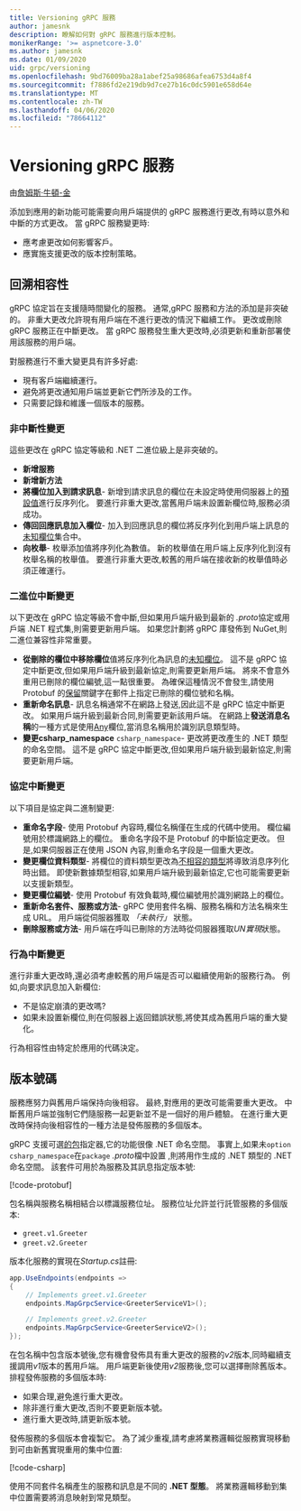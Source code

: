 ```yaml
---
title: Versioning gRPC 服務
author: jamesnk
description: 瞭解如何對 gRPC 服務進行版本控制。
monikerRange: '>= aspnetcore-3.0'
ms.author: jamesnk
ms.date: 01/09/2020
uid: grpc/versioning
ms.openlocfilehash: 9bd76009ba28a1abef25a98686afea6753d4a8f4
ms.sourcegitcommit: f7886fd2e219db9d7ce27b16c0dc5901e658d64e
ms.translationtype: MT
ms.contentlocale: zh-TW
ms.lasthandoff: 04/06/2020
ms.locfileid: "78664112"
---
```

# <a name="versioning-grpc-services"></a>Versioning gRPC 服務

由[詹姆斯·牛頓-金](https://twitter.com/jamesnk)

添加到應用的新功能可能需要向用戶端提供的 gRPC 服務進行更改,有時以意外和中斷的方式更改。 當 gRPC 服務變更時:

* 應考慮更改如何影響客戶。
* 應實施支援更改的版本控制策略。

## <a name="backwards-compatibility"></a>回溯相容性

gRPC 協定旨在支援隨時間變化的服務。 通常,gRPC 服務和方法的添加是非突破的。 非重大更改允許現有用戶端在不進行更改的情況下繼續工作。 更改或刪除 gRPC 服務正在中斷更改。 當 gRPC 服務發生重大更改時,必須更新和重新部署使用該服務的用戶端。

對服務進行不重大變更具有許多好處:

* 現有客戶端繼續運行。
* 避免將更改通知用戶端並更新它們所涉及的工作。
* 只需要記錄和維護一個版本的服務。

### <a name="non-breaking-changes"></a>非中斷性變更

這些更改在 gRPC 協定等級和 .NET 二進位級上是非突破的。

* **新增服務**
* **新增新方法**
* **將欄位加入到請求訊息**- 新增到請求訊息的欄位在未設定時使用伺服器上的[預設值](https://developers.google.com/protocol-buffers/docs/proto3#default)進行反序列化。 要進行非重大更改,當舊用戶端未設置新欄位時,服務必須成功。
* **傳回回應訊息加入欄位**- 加入到回應訊息的欄位將反序列化到用戶端上訊息的[未知欄位](https://developers.google.com/protocol-buffers/docs/proto3#unknowns)集合中。
* **向枚舉**- 枚舉添加值將序列化為數值。 新的枚舉值在用戶端上反序列化到沒有枚舉名稱的枚舉值。 要進行非重大更改,較舊的用戶端在接收新的枚舉值時必須正確運行。

### <a name="binary-breaking-changes"></a>二進位中斷變更

以下更改在 gRPC 協定等級不會中斷,但如果用戶端升級到最新的 *.proto*協定或用戶端 .NET 程式集,則需要更新用戶端。 如果您計劃將 gRPC 庫發佈到 NuGet,則二進位兼容性非常重要。

* **從刪除的欄位中移除欄位**值將反序列化為訊息的[未知欄位](https://developers.google.com/protocol-buffers/docs/proto3#unknowns)。 這不是 gRPC 協定中斷更改,但如果用戶端升級到最新協定,則需要更新用戶端。 將來不會意外重用已刪除的欄位編號,這一點很重要。 為確保這種情況不會發生,請使用 Protobuf 的[保留](https://developers.google.com/protocol-buffers/docs/proto3#reserved)關鍵字在郵件上指定已刪除的欄位號和名稱。
* **重新命名訊息**- 訊息名稱通常不在網路上發送,因此這不是 gRPC 協定中斷更改。 如果用戶端升級到最新合同,則需要更新該用戶端。 在網路上**發送消息名稱**的一種方式是使用[Any](https://developers.google.com/protocol-buffers/docs/proto3#any)欄位,當消息名稱用於識別訊息類型時。
* **變更csharp_namespace** `csharp_namespace`- 更改將更改產生的 .NET 類型的命名空間。 這不是 gRPC 協定中斷更改,但如果用戶端升級到最新協定,則需要更新用戶端。

### <a name="protocol-breaking-changes"></a>協定中斷變更

以下項目是協定與二進制變更:

* **重命名字段**- 使用 Protobuf 內容時,欄位名稱僅在生成的代碼中使用。 欄位編號用於標識網路上的欄位。 重命名字段不是 Protobuf 的中斷協定更改。 但是,如果伺服器正在使用 JSON 內容,則重命名字段是一個重大更改。
* **變更欄位資料類型**- 將欄位的資料類型更改為[不相容的類型](https://developers.google.com/protocol-buffers/docs/proto3#updating)將導致消息序列化時出錯。 即使新數據類型相容,如果用戶端升級到最新協定,它也可能需要更新以支援新類型。
* **變更欄位編號**- 使用 Protobuf 有效負載時,欄位編號用於識別網路上的欄位。
* **重新命名套件、服務或方法**- gRPC 使用套件名稱、服務名稱和方法名稱來生成 URL。 用戶端從伺服器獲取 *「未執行」* 狀態。
* **刪除服務或方法**- 用戶端在呼叫已刪除的方法時從伺服器獲取*UN實現*狀態。

### <a name="behavior-breaking-changes"></a>行為中斷變更

進行非重大更改時,還必須考慮較舊的用戶端是否可以繼續使用新的服務行為。 例如,向要求訊息加入新欄位:

* 不是協定崩潰的更改嗎?
* 如果未設置新欄位,則在伺服器上返回錯誤狀態,將使其成為舊用戶端的重大變化。

行為相容性由特定於應用的代碼決定。

## <a name="version-number-services"></a>版本號碼

服務應努力與舊用戶端保持向後相容。 最終,對應用的更改可能需要重大更改。 中斷舊用戶端並強制它們隨服務一起更新並不是一個好的用戶體驗。 在進行重大更改時保持向後相容性的一種方法是發佈服務的多個版本。

gRPC 支援可選[的包](https://developers.google.com/protocol-buffers/docs/proto3#packages)指定器,它的功能很像 .NET 命名空間。 事實上,如果未`option csharp_namespace`在`package` *.proto*檔中設置 ,則將用作生成的 .NET 類型的 .NET 命名空間。 該套件可用於為服務及其訊息指定版本號:

[!code-protobuf[](versioning/sample/greet.v1.proto?highlight=3)]

包名稱與服務名稱相結合以標識服務位址。 服務位址允許並行託管服務的多個版本:

* `greet.v1.Greeter`
* `greet.v2.Greeter`

版本化服務的實現在*Startup.cs*註冊:

```csharp
app.UseEndpoints(endpoints =>
{
    // Implements greet.v1.Greeter
    endpoints.MapGrpcService<GreeterServiceV1>();

    // Implements greet.v2.Greeter
    endpoints.MapGrpcService<GreeterServiceV2>();
});
```

在包名稱中包含版本號後,您有機會發佈具有重大更改的服務的*v2*版本,同時繼續支援調用*v1*版本的舊用戶端。 用戶端更新後使用*v2*服務後,您可以選擇刪除舊版本。 排程發佈服務的多個版本時:

* 如果合理,避免進行重大更改。
* 除非進行重大更改,否則不要更新版本號。
* 進行重大更改時,請更新版本號。

發佈服務的多個版本會複製它。 為了減少重複,請考慮將業務邏輯從服務實現移動到可由新舊實現重用的集中位置:

[!code-csharp[](versioning/sample/GreeterServiceV1.cs?highlight=10,19)]

使用不同套件名稱產生的服務和訊息是不同的 **.NET 型態**。 將業務邏輯移動到集中位置需要將消息映射到常見類型。

